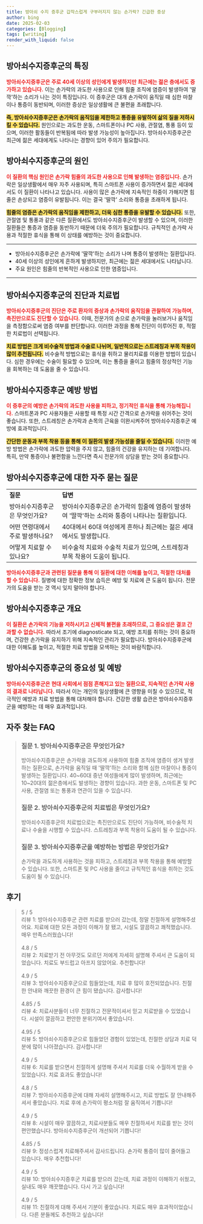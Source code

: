 ```yaml
---
title: 방아쇠 수지 증후군 갑작스럽게 구부러지지 않는 손가락? 긴급한 증상
author: bing
date: 2025-02-03
categories: [Blogging]
tags: [writing]
render_with_liquid: false
---
```



<h2 id='방아쇠수지증후군_특징'>방아쇠수지증후군의 특징</h2>

<p><b><span style="color: #ee2323;">방아쇠수지증후군은 주로 40세 이상의 성인에게 발생하지만 최근에는 젊은 층에서도 증가하고 있습니다.</span></b> 이는 손가락의 과도한 사용으로 인해 힘줄 조직에 염증이 발생하여 '딸깍'하는 소리가 나는 것이 특징입니다. 이 증후군은 대개 손가락이 움직일 때 심한 마찰이나 통증이 동반되며, 이러한 증상은 일상생활에 큰 불편을 초래합니다.</p>

<p><b><span style="background-color: #ffe066;">즉, 방아쇠수지증후군은 손가락의 움직임을 제한하고 통증을 유발하여 삶의 질을 저하시킬 수 있습니다.</span></b> 원인으로는 과도한 운동, 스마트폰이나 PC 사용, 관절염, 통풍 등이 있으며, 이러한 활동들이 반복됨에 따라 발생 가능성이 높아집니다. 방아쇠수지증후군은 최근에 젊은 세대에게도 나타나는 경향이 있어 주의가 필요합니다.</p>

<h2 id='방아쇠수지증후군_원인'>방아쇠수지증후군의 원인</h2>

<p><b><span style="color: #ee2323;">이 질환의 핵심 원인은 손가락 힘줄의 과도한 사용으로 인해 발생하는 염증입니다.</span></b> 손가락은 일상생활에서 매우 자주 사용되며, 특히 스마트폰 사용이 증가하면서 젊은 세대에서도 이 질환이 나타나고 있습니다. 사용이 많은 손가락에 지속적인 하중이 가해지면 힘줄은 손상되고 염증이 유발됩니다. 이는 결국 '딸깍' 소리와 통증을 초래하게 됩니다.</p>

<p><b><span style="background-color: #ffe066;">힘줄의 염증은 손가락의 움직임을 제한하고, 더욱 심한 통증을 유발할 수 있습니다.</span></b> 또한, 관절염 및 통풍과 같은 다른 질환에서도 방아쇠수지증후군이 발생할 수 있으며, 이러한 질환들은 통증과 염증을 동반하기 때문에 더욱 주의가 필요합니다. 규칙적인 손가락 사용과 적절한 휴식을 통해 이 상태를 예방하는 것이 중요합니다.</p>

<hr />

<ul>
    <li>방아쇠수지증후군은 손가락에 '딸깍'하는 소리가 나며 통증이 발생하는 질환입니다.</li>
    <li>40세 이상의 성인에게 흔하게 발생하지만, 최근에는 젊은 세대에서도 나타납니다.</li>
    <li>주요 원인은 힘줄의 반복적인 사용으로 인한 염증입니다.</li>
</ul>

<hr />

<h2 id='진단과_치료법'>방아쇠수지증후군의 진단과 치료법</h2>

<p><b><span style="color: #ee2323;">방아쇠수지증후군의 진단은 주로 환자의 증상과 손가락의 움직임을 관찰하여 가능하며, 촉진만으로도 진단할 수 있습니다.</span></b> 이때, 전문가의 손으로 손가락을 눌러보거나 움직임을 측정함으로써 염증 여부를 판단합니다. 이러한 과정을 통해 진단이 이루어진 후, 적절한 치료법이 선택됩니다.</p>

<p><b><span style="background-color: #ffe066;">치료 방법은 크게 비수술적 방법과 수술로 나뉘며, 일반적으로는 스트레칭과 부목 착용이 많이 추천됩니다.</span></b> 비수술적 방법으로는 휴식을 취하고 물리치료를 이용한 방법이 있습니다. 심한 경우에는 수술이 필요할 수 있으며, 이는 통증을 줄이고 힘줄의 정상적인 기능을 회복하는 데 도움을 줄 수 있습니다.</p>

<h2 id='방아쇠수지증후군_예방법'>방아쇠수지증후군 예방 방법</h2>

<p><b><span style="color: #ee2323;">이 증후군의 예방은 손가락의 과도한 사용을 피하고, 정기적인 휴식을 통해 가능해집니다.</span></b> 스마트폰과 PC 사용자들은 사용할 때 특정 시간 간격으로 손가락을 쉬어주는 것이 좋습니다. 또한, 스트레칭은 손가락과 손목의 근육을 이완시켜주어 방아쇠수지증후군 예방에 효과적입니다.</p>

<p><b><span style="background-color: #ffe066;">간단한 운동과 부목 착용 등을 통해 이 질환의 발생 가능성을 줄일 수 있습니다.</span></b> 이러한 예방 방법은 손가락에 과도한 압력을 주지 않고, 힘줄의 건강을 유지하는 데 기여합니다. 특히, 만약 통증이나 불편함을 느낀다면 즉시 전문가의 상담을 받는 것이 중요합니다.</p>

<h2 id='방아쇠수지증후군_Q&A'>방아쇠수지증후군에 대한 자주 묻는 질문</h2>

<table>
    <tr>
        <td><b>질문</b></td>
        <td><b>답변</b></td>
    </tr>
    <tr>
        <td>방아쇠수지증후군은 무엇인가요?</td>
        <td>방아쇠수지증후군은 손가락의 힘줄에 염증이 발생하여 '딸깍'하는 소리와 통증이 나타나는 질환입니다.</td>
    </tr>
    <tr>
        <td>어떤 연령대에서 주로 발생하나요?</td>
        <td>40대에서 60대 여성에게 흔하나 최근에는 젊은 세대에서도 발생합니다.</td>
    </tr>
    <tr>
        <td>어떻게 치료할 수 있나요?</td>
        <td>비수술적 치료와 수술적 치료가 있으며, 스트레칭과 부목 착용이 도움이 됩니다.</td>
    </tr>
</table>

<p><b><span style="color: #ee2323;">방아쇠수지증후군과 관련된 질문을 통해 이 질환에 대한 이해를 높이고, 적절한 대처를 할 수 있습니다.</span></b> 질병에 대한 정확한 정보 습득은 예방 및 치료에 큰 도움이 됩니다. 전문가의 도움을 받는 것 역시 잊지 말아야 합니다.</p>

<h2 id='방아쇠수지증후군_개요'>방아쇠수지증후군 개요</h2>

<p><b><span style="color: #ee2323;">이 질환은 손가락의 기능을 저하시키고 신체적 불편을 초래하므로, 그 중요성은 결코 간과할 수 없습니다.</span></b> 따라서 조기에 diagnosticate 되고, 예방 조치를 취하는 것이 중요하며, 건강한 손가락을 유지하기 위해 지속적인 관리가 필요합니다. 방아쇠수지증후군에 대한 이해도를 높이고, 적절한 치료 방법을 모색하는 것이 바람직합니다.</p>

<h2 id='결론'>방아쇠수지증후군의 중요성 및 예방</h2>

<p><b><span style="color: #ee2323;">방아쇠수지증후군은 현대 사회에서 점점 흔해지고 있는 질환으로, 지속적인 손가락 사용의 결과로 나타납니다.</span></b> 따라서 이는 개인의 일상생활에 큰 영향을 미칠 수 있으므로, 적극적인 예방과 치료 방법을 통해 대처해야 합니다. 건강한 생활 습관은 방아쇠수지증후군을 예방하는 데 매우 효과적입니다.</p>


<h2 id='자주_찾는_FAQ'>자주 찾는 FAQ</h2>
<div itemscope="" itemtype="https://schema.org/FAQPage"> 
<blockquote> 
<div itemscope="" itemprop="mainEntity" itemtype="https://schema.org/Question"> 
<h3 itemprop="name">질문 1. 방아쇠수지증후군은 무엇인가요?</h3> 
<div itemscope="" itemprop="acceptedAnswer" itemtype="https://schema.org/Answer"> 
<span itemprop="text"> 
<p>방아쇠수지증후군은 손가락을 과도하게 사용하여 힘줄 조직에 염증이 생겨 발생하는 질환으로, 손가락을 움직일 때 '딸깍'하는 소리와 함께 심한 마찰이나 통증이 발생하는 질환입니다. 40~60대 중년 여성들에게 많이 발생하며, 최근에는 10~20대의 젊은층에서도 발생하는 경향이 있습니다. 과한 운동, 스마트폰 및 PC 사용, 관절염 또는 통풍과 연관이 있을 수 있습니다.</p> 
</span> 
</div> 
</div> 

<div itemscope="" itemprop="mainEntity" itemtype="https://schema.org/Question"> 
<h3 itemprop="name">질문 2. 방아쇠수지증후군의 치료법은 무엇인가요?</h3> 
<div itemscope="" itemprop="acceptedAnswer" itemtype="https://schema.org/Answer"> 
<span itemprop="text"> 
<p>방아쇠수지증후군의 치료법으로는 촉진만으로도 진단이 가능하며, 비수술적 치료나 수술을 시행할 수 있습니다. 스트레칭과 부목 착용이 도움이 될 수 있습니다.</p> 
</span> 
</div> 
</div> 

<div itemscope="" itemprop="mainEntity" itemtype="https://schema.org/Question"> 
<h3 itemprop="name">질문 3. 방아쇠수지증후군을 예방하는 방법은 무엇인가요?</h3> 
<div itemscope="" itemprop="acceptedAnswer" itemtype="https://schema.org/Answer"> 
<span itemprop="text"> 
<p>손가락을 과도하게 사용하는 것을 피하고, 스트레칭과 부목 착용을 통해 예방할 수 있습니다. 또한, 스마트폰 및 PC 사용을 줄이고 규칙적인 휴식을 취하는 것도 도움이 될 수 있습니다.</p> 
</span> 
</div> 
</div> 
</blockquote> 
</div>
<h2 id='후기'>후기</h2>
<div itemscope itemtype="https://schema.org/Product">
  <blockquote>
  <div itemprop="review" itemscope itemtype="https://schema.org/Review">
      <div itemprop="reviewRating" itemscope itemtype="https://schema.org/Rating"> <span itemprop="ratingValue">5</span> / <span itemprop="bestRating">5</span> </div>
      <span itemprop="reviewBody">리뷰 1: 방아쇠수지증후군 관련 치료를 받으러 갔는데, 정말 친절하게 설명해주셨어요. 치료에 대한 모든 과정이 이해가 잘 됐고, 시설도 깔끔하고 쾌적했습니다. 매우 만족스러웠습니다!</span>
  </div>
  <br>
  <div itemprop="review" itemscope itemtype="https://schema.org/Review">
      <div itemprop="reviewRating" itemscope itemtype="https://schema.org/Rating"> <span itemprop="ratingValue">4.8</span> / <span itemprop="bestRating">5</span> </div>
      <span itemprop="reviewBody">리뷰 2: 치료받기 전 아무것도 모르던 저에게 자세히 설명해 주셔서 큰 도움이 되었습니다. 치료도 부드럽고 아프지 않았어요. 추천합니다!</span>
  </div>
  <br>
  <div itemprop="review" itemscope itemtype="https://schema.org/Review">
      <div itemprop="reviewRating" itemscope itemtype="https://schema.org/Rating"> <span itemprop="ratingValue">4.9</span> / <span itemprop="bestRating">5</span> </div>
      <span itemprop="reviewBody">리뷰 3: 방아쇠수지증후군으로 힘들었는데, 치료 후 많이 호전되었습니다. 친절한 안내와 깨끗한 환경이 큰 힘이 됐습니다. 감사합니다!</span>
  </div>
  <br>
  <div itemprop="review" itemscope itemtype="https://schema.org/Review">
      <div itemprop="reviewRating" itemscope itemtype="https://schema.org/Rating"> <span itemprop="ratingValue">4.85</span> / <span itemprop="bestRating">5</span> </div>
      <span itemprop="reviewBody">리뷰 4: 치료사분들이 너무 친절하고 전문적이셔서 믿고 치료받을 수 있었습니다. 시설이 깔끔하고 편안한 분위기여서 좋았습니다.</span>
  </div>
  <br>
  <div itemprop="review" itemscope itemtype="https://schema.org/Review">
      <div itemprop="reviewRating" itemscope itemtype="https://schema.org/Rating"> <span itemprop="ratingValue">4.95</span> / <span itemprop="bestRating">5</span> </div>
      <span itemprop="reviewBody">리뷰 5: 방아쇠수지증후군으로 힘들었던 경험이 있었는데, 친절한 상담과 치료 덕분에 많이 나아졌습니다. 감사합니다!</span>
  </div>
  <br>
  <div itemprop="review" itemscope itemtype="https://schema.org/Review">
      <div itemprop="reviewRating" itemscope itemtype="https://schema.org/Rating"> <span itemprop="ratingValue">4.9</span> / <span itemprop="bestRating">5</span> </div>
      <span itemprop="reviewBody">리뷰 6: 치료를 받으면서 친절하게 설명해 주셔서 치료를 더욱 수월하게 받을 수 있었습니다. 치료 효과도 좋았습니다!</span>
  </div>
  <br>
  <div itemprop="review" itemscope itemtype="https://schema.org/Review">
      <div itemprop="reviewRating" itemscope itemtype="https://schema.org/Rating"> <span itemprop="ratingValue">4.8</span> / <span itemprop="bestRating">5</span> </div>
      <span itemprop="reviewBody">리뷰 7: 방아쇠수지증후군에 대해 자세히 설명해주시고, 치료 방법도 잘 안내해주셔서 좋았습니다. 치료 후에 손가락이 평소처럼 잘 움직여서 기쁩니다!</span>
  </div>
  <br>
  <div itemprop="review" itemscope itemtype="https://schema.org/Review">
      <div itemprop="reviewRating" itemscope itemtype="https://schema.org/Rating"> <span itemprop="ratingValue">4.9</span> / <span itemprop="bestRating">5</span> </div>
      <span itemprop="reviewBody">리뷰 8: 시설이 매우 깔끔하고, 치료사분들도 매우 친절하셔서 치료를 받는 것이 편안했습니다. 방아쇠수지증후군이 개선되어 기쁩니다!</span>
  </div>
  <br>
  <div itemprop="review" itemscope itemtype="https://schema.org/Review">
      <div itemprop="reviewRating" itemscope itemtype="https://schema.org/Rating"> <span itemprop="ratingValue">4.85</span> / <span itemprop="bestRating">5</span> </div>
      <span itemprop="reviewBody">리뷰 9: 정성스럽게 치료해주셔서 감사드립니다. 손가락 통증이 많이 줄어들고 있습니다. 매우 추천합니다!</span>
  </div>
  <br>
  <div itemprop="review" itemscope itemtype="https://schema.org/Review">
      <div itemprop="reviewRating" itemscope itemtype="https://schema.org/Rating"> <span itemprop="ratingValue">4.9</span> / <span itemprop="bestRating">5</span> </div>
      <span itemprop="reviewBody">리뷰 10: 방아쇠수지증후군 치료를 받으러 갔는데, 치료 과정이 이해하기 쉬웠고, 실내도 매우 깨끗했습니다. 다시 가고 싶습니다!</span>
  </div>
  <br>
  <div itemprop="review" itemscope itemtype="https://schema.org/Review">
      <div itemprop="reviewRating" itemscope itemtype="https://schema.org/Rating"> <span itemprop="ratingValue">4.9</span> / <span itemprop="bestRating">5</span> </div>
      <span itemprop="reviewBody">리뷰 11: 친절하게 대해 주셔서 기분이 좋았습니다. 치료도 매우 효과적이었습니다. 다른 분들께도 추천하고 싶습니다!</span>
  </div>
  </blockquote>
</div>
